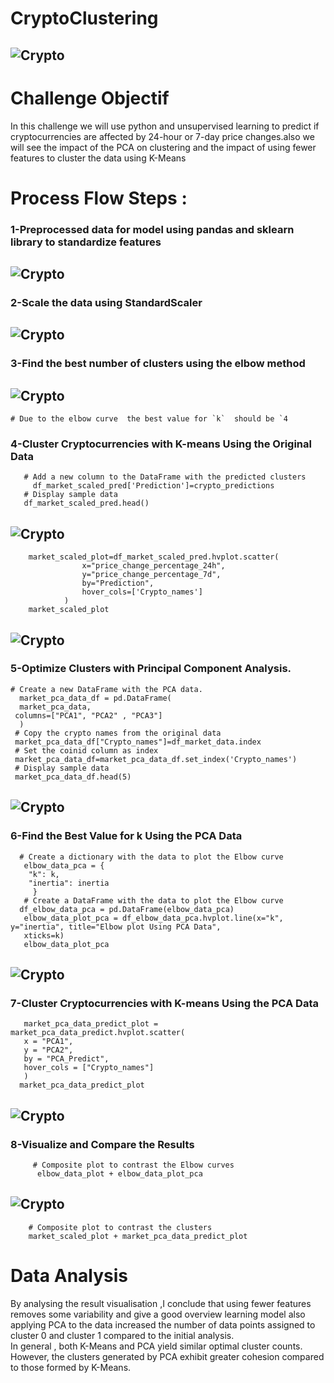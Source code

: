 # CryptoClustering
## ![Crypto](https://i.pinimg.com/736x/ce/bd/26/cebd26365e7e8c1de734652e65f766c8.jpg)

# Challenge Objectif 

In this challenge we will use python and unsupervised learning to predict if cryptocurrencies are affected by 24-hour or 7-day price changes.also we will see the impact of the PCA on clustering and the impact of using fewer features to cluster the data using K-Means

# Process Flow Steps :
  ### 1-Preprocessed data for model using pandas and sklearn library to standardize features
  ## ![Crypto](https://github.com/fahr-khadija/CryptoClustering/blob/main/images/dataframe_plot.jpg)
  ### 2-Scale the data using StandardScaler
   ## ![Crypto](https://github.com/fahr-khadija/CryptoClustering/blob/main/images/df_market_scaled_pred.jpg)
  ### 3-Find the best number of clusters using the elbow method
   
   ## ![Crypto](https://github.com/fahr-khadija/CryptoClustering/blob/main/images/elbow%20Curve.jpg)
    # Due to the elbow curve  the best value for `k`  should be `4    
  
   ### 4-Cluster Cryptocurrencies with K-means Using the Original Data
       # Add a new column to the DataFrame with the predicted clusters
         df_market_scaled_pred['Prediction']=crypto_predictions
       # Display sample data
       df_market_scaled_pred.head()
  ## ![Crypto](https://github.com/fahr-khadija/CryptoClustering/blob/main/images/df_market_scaled_pred.jpg)
        market_scaled_plot=df_market_scaled_pred.hvplot.scatter(
                    x="price_change_percentage_24h",
                    y="price_change_percentage_7d",
                    by="Prediction",
                    hover_cols=['Crypto_names']
                )
        market_scaled_plot
  ## ![Crypto](https://github.com/fahr-khadija/CryptoClustering/blob/main/images/market_scaled_plot.jpg)

  ### 5-Optimize Clusters with Principal Component Analysis.
    # Create a new DataFrame with the PCA data.
      market_pca_data_df = pd.DataFrame(
      market_pca_data,
     columns=["PCA1", "PCA2" , "PCA3"]
      )
     # Copy the crypto names from the original data
     market_pca_data_df["Crypto_names"]=df_market_data.index
     # Set the coinid column as index
     market_pca_data_df=market_pca_data_df.set_index('Crypto_names')
     # Display sample data
     market_pca_data_df.head(5)
  
  ## ![Crypto](https://github.com/fahr-khadija/CryptoClustering/blob/main/images/market_pca_data_df.jpg)

  ### 6-Find the Best Value for k Using the PCA Data
      # Create a dictionary with the data to plot the Elbow curve
       elbow_data_pca = {
        "k": k,
        "inertia": inertia
         }
       # Create a DataFrame with the data to plot the Elbow curve
      df_elbow_data_pca = pd.DataFrame(elbow_data_pca)
       elbow_data_plot_pca = df_elbow_data_pca.hvplot.line(x="k", y="inertia", title="Elbow plot Using PCA Data", 
       xticks=k)
       elbow_data_plot_pca
  
   ## ![Crypto](https://github.com/fahr-khadija/CryptoClustering/blob/main/images/elbow_data_plot_pca.jpg)

  ### 7-Cluster Cryptocurrencies with K-means Using the PCA Data
       market_pca_data_predict_plot = market_pca_data_predict.hvplot.scatter(
       x = "PCA1",
       y = "PCA2",
       by = "PCA_Predict",
       hover_cols = ["Crypto_names"]
       )
      market_pca_data_predict_plot
   ## ![Crypto](https://github.com/fahr-khadija/CryptoClustering/blob/main/images/market_pca_data_predict_plot.jpg)
   ### 8-Visualize and Compare the Results
         # Composite plot to contrast the Elbow curves
          elbow_data_plot + elbow_data_plot_pca
 ## ![Crypto](https://github.com/fahr-khadija/CryptoClustering/blob/main/images/market_pca_data_predict_plot.jpg)               
        # Composite plot to contrast the clusters
        market_scaled_plot + market_pca_data_predict_plot

# Data Analysis 
 By analysing the result visualisation ,I conclude that using fewer features removes some  variability     and give a good  overview learning model also applying PCA to the data  increased the number of data points assigned to cluster 0 and cluster 1 compared to the initial analysis.         
In general , both K-Means and PCA yield similar optimal cluster counts. However, the clusters generated by PCA exhibit greater cohesion compared to those formed by K-Means. 



